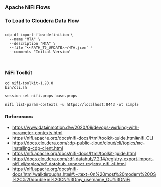### Apache NiFi Flows


### To Load to Cloudera Data Flow

````

cdp df import-flow-definition \
  --name "MTA" \
  --description "MTA" \
  --file "<<PATH_TO_UPDATE>>/MTA.json" \
  --comments "Initial Version"
  
  
  ````

### NiFi Toolkit

````
cd nifi-toolkit-1.20.0 
bin/cli.sh

session set nifi.props base.props

nifi list-param-contexts -u https://localhost:8443 -ot simple

````
  
### References

* https://www.datainmotion.dev/2020/09/devops-working-with-parameter-contexts.html
* https://nifi.apache.org/docs/nifi-docs/html/toolkit-guide.html#nifi_CLI
* https://docs.cloudera.com/cdp-public-cloud/cloud/cli/topics/mc-installing-cdp-client.html
* https://nifi.apache.org/docs/nifi-docs/html/toolkit-guide.html
* https://docs.cloudera.com/cdf-datahub/7.2.14/registry-export-import-nifi-cli/topics/cdf-datahub-connect-registry-nifi-cli.html
* https://nifi.apache.org/docs/nifi-docs/html/walkthroughs.html#:~:text=On%20most%20modern%20OS%2C%20double,in%20CN%3Dmy_username_OU%3DNiFi.
